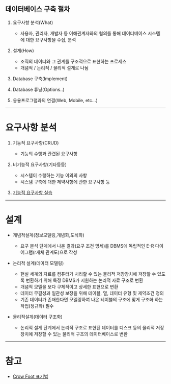 ## 데이터베이스 구축 절차

1. 요구사항 분석(What)
	- 사용자, 관리자, 개발자 등 이해관계자와의 협의를 통해 데이터베이스 시스템에 대한 요구사항을 수집, 분석

2. 설계(How)
	- 조직의 데이터와 그 관계를 구조적으로 표현하는 프로세스
	- 개념적 / 논리적 / 물리적 설계로 나뉨

3. Database 구축(Implement)

4. Database 튜닝(Options..)

5. 응용프로그램과의 연결(Web, Mobile, etc...)


----------------------------------------------
# 요구사항 분석

1. 기능적 요구사항(CRUD)
	- 기능의 수행과 관련된 요구사항

2. 비기능적 요구사항(기타등등)
	- 시스템이 수행하는 기능 이외의 사항
	- 시스템 구축에 대한 제약사항에 관한 요구사항 등

3. [기능적 요구사항 실습](https://github.com/silverywaves/IT_ACADEMY/blob/9a568bb034c920561e502d34fbc076e12534a737/DATABASE/%EC%84%A4%EA%B3%84/03%20%EC%9A%94%EA%B5%AC%EC%82%AC%ED%95%AD%EC%A0%95%EB%A6%AC%2BERD%EC%B6%94%EA%B0%80.drawio)

----------------------------------------------

# 설계

* 개념적설계(정보모델링,개념화,도식화)
	* 요구 분석 단계에서 나온 결과(요구 조건 명세)를 DBMS에 독립적인 E-R 다이어그램(r개체 관계도)으로 작성

* 논리적 설계(데이터 모델링)
	* 현실 세계의 자료를 컴퓨터가 처리할 수 있는 물리적 저장장치에 저장할 수 있도록 변환하기 위해 특정 DBMS가 지원하는 논리적 자료 구조로 변환
	* 개념적 모델을 보다 구체적이고 상세한 표현으로 변환
	* 데이터 무결성과 일관성 보장을 위해 테이블, 열, 데이터 유형 및 제약조건 정의
	* 기존 데이터가 존재한다면 모델링하여 나온 테이블의 구조에 맞게 구조화 하는 작업(정규화) 필수

* 물리적설계(데이터 구조화)
	* 논리적 설계 단계에서 논리적 구조로 표현된 데이터를 디스크 등의 물리적 저장장치에 저장할 수 있는 물리적 구조의 데이터베이스로 변환

----------------------------------------------

# 참고
* [Crow Foot 표기법](https://ppomelo.tistory.com/51)

